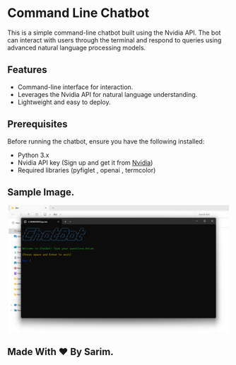 # Command Line Chatbot

This is a simple command-line chatbot built using the Nvidia API. The bot can interact with users through the terminal and respond to queries using advanced natural language processing models.

## Features

- Command-line interface for interaction.
- Leverages the Nvidia API for natural language understanding.
- Lightweight and easy to deploy.

## Prerequisites

Before running the chatbot, ensure you have the following installed:

- Python 3.x
- Nvidia API key (Sign up and get it from [Nvidia](https://developer.nvidia.com))
- Required libraries (pyfiglet , openai , termcolor)  

## Sample Image.
<!-- Sample Image Section -->
<p align="center">
  <img src="./SAMPLE.png" alt="SAMPLE Image" width="500" />
</p>

## Made With ❤️ By Sarim.
